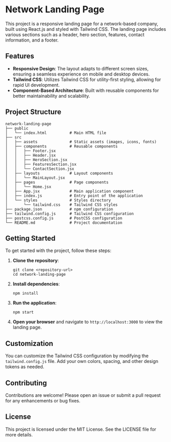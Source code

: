 # Network Landing Page

This project is a responsive landing page for a network-based company, built using React.js and styled with Tailwind CSS. The landing page includes various sections such as a header, hero section, features, contact information, and a footer.

## Features

- **Responsive Design**: The layout adapts to different screen sizes, ensuring a seamless experience on mobile and desktop devices.
- **Tailwind CSS**: Utilizes Tailwind CSS for utility-first styling, allowing for rapid UI development.
- **Component-Based Architecture**: Built with reusable components for better maintainability and scalability.

## Project Structure

```
network-landing-page
├── public
│   └── index.html          # Main HTML file
├── src
│   ├── assets              # Static assets (images, icons, fonts)
│   ├── components          # Reusable components
│   │   ├── Footer.jsx
│   │   ├── Header.jsx
│   │   ├── HeroSection.jsx
│   │   ├── FeaturesSection.jsx
│   │   └── ContactSection.jsx
│   ├── layouts             # Layout components
│   │   └── MainLayout.jsx
│   ├── pages               # Page components
│   │   └── Home.jsx
│   ├── App.jsx             # Main application component
│   ├── index.js            # Entry point of the application
│   └── styles              # Styles directory
│       └── tailwind.css    # Tailwind CSS styles
├── package.json            # npm configuration
├── tailwind.config.js      # Tailwind CSS configuration
├── postcss.config.js       # PostCSS configuration
└── README.md               # Project documentation
```

## Getting Started

To get started with the project, follow these steps:

1. **Clone the repository**:
   ```
   git clone <repository-url>
   cd network-landing-page
   ```

2. **Install dependencies**:
   ```
   npm install
   ```

3. **Run the application**:
   ```
   npm start
   ```

4. **Open your browser** and navigate to `http://localhost:3000` to view the landing page.

## Customization

You can customize the Tailwind CSS configuration by modifying the `tailwind.config.js` file. Add your own colors, spacing, and other design tokens as needed.

## Contributing

Contributions are welcome! Please open an issue or submit a pull request for any enhancements or bug fixes.

## License

This project is licensed under the MIT License. See the LICENSE file for more details.